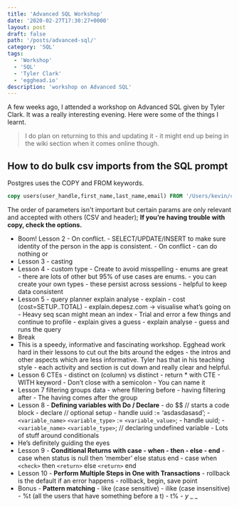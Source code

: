 ```yaml
---
title: 'Advanced SQL Workshop'
date: '2020-02-27T17:30:27+0000'
layout: post
draft: false
path: '/posts/advanced-sql/'
category: 'SQL'
tags:
  - 'Workshop'
  - 'SQL'
  - 'Tyler Clark'
  - 'egghead.io'
description: 'workshop on Advanced SQL'
---
```


A few weeks ago, I attended a workshop on Advanced SQL given by Tyler Clark. It was a really interesting evening. Here were some of the things I learnt.

> I do plan on returning to this and updating it - it might end up being in the wiki section when it comes online though.

## How to do bulk csv imports from the SQL prompt

Postgres uses the COPY and FROM keywords.

```sql
copy users(user_handle,first_name,last_name,email) FROM '/Users/kevin/code/sql-advanced/sql-advanced-users.csv' DELIMITER ',' CSV HEADER;
```

The order of parameters isn't important but certain params are only relevant and accepted with others (CSV and header); **If you’re having trouble with copy, check the options.**

- Boom! Lesson 2 - On conflict. - SELECT/UPDATE/INSERT to make sure identity of the person in the app is consistent. - On conflict - can do nothing or
- Lesson 3 - casting
- Lesson 4 - custom type - Create to avoid misspelling - enums are great - there are lots of other but 95% of use cases are enums. - you can create your own types - these persist across sessions - helpful to keep data consistent
- Lesson 5 - query planner explain analyse - explain - cost (cost=SETUP..TOTAL) - explain.depesz.com -> visualise what’s going on - Heavy seq scan might mean an index - Trial and error a few things and continue to profile - explain gives a guess - explain analyse - guess and runs the query
- Break
- This is a speedy, informative and fascinating workshop. Egghead work hard in their lessons to cut out the bits around the edges - the intros and other aspects which are less informative. Tyler has that in his teaching style - each activity and section is cut down and really clear and helpful.
- Lesson 6 CTEs - distinct on (column) vs distinct - return \* with CTE - WITH keyword - Don’t close with a semicolon - You can name it
- Lesson 7 filtering groups data - where filtering before - having filtering after - The having comes after the group
- Lesson 8 - **Defining variables with Do / Declare** - do \$\$ // starts a code block - declare // optional setup - handle uuid := ‘asdasdasasd’; - `<variable_name>` `<variable_type>` := `<variable_value>`; - handle uuid; - `<variable_name>` `<variable_type>`; // declaring undefined variable - Lots of stuff around conditionals
- He’s definitely guiding the eyes
- Lesson 9 - **Conditional Returns with case - when - then - else - end** - case when status is null then ‘member’ else status end - case when `<check>` then `<return>` else `<return>` end
- Lesson 10 - **Perform Multiple Steps in One with Transactions** - rollback is the default if an error happens - rollback, begin, save point
- Bonus - **Pattern matching** - like (case sensitive) - ilike (case insensitive) - %t (all the users that have something before a t) - t% - _y_ \_ \_
